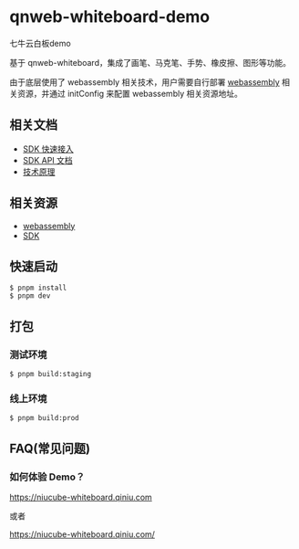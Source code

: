 # qnweb-whiteboard-demo

七牛云白板demo

基于 qnweb-whiteboard，集成了画笔、马克笔、手势、橡皮擦、图形等功能。

由于底层使用了 webassembly 相关技术，用户需要自行部署 [webassembly](./public/webassembly) 相关资源，并通过 initConfig 来配置 webassembly 相关资源地址。

## 相关文档

* [SDK 快速接入](./documents/QUICK_START.md)
* [SDK API 文档](./documents/SDK_API.md)
* [技术原理](./documents/PRINCIPLE.md)

## 相关资源

* [webassembly](./public/webassembly)
* [SDK](./public/sdk)

## 快速启动

```shell
$ pnpm install
$ pnpm dev
```

## 打包

### 测试环境

```shell
$ pnpm build:staging
```

### 线上环境

```shell
$ pnpm build:prod
```

## FAQ(常见问题)

### 如何体验 Demo？

https://niucube-whiteboard.qiniu.com

或者

https://niucube-whiteboard.qiniu.com/<version>
